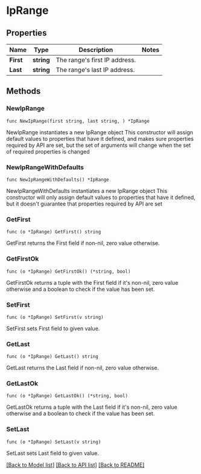 # IpRange

## Properties

Name | Type | Description | Notes
------------ | ------------- | ------------- | -------------
**First** | **string** | The range&#39;s first IP address. | 
**Last** | **string** | The range&#39;s last IP address. | 

## Methods

### NewIpRange

`func NewIpRange(first string, last string, ) *IpRange`

NewIpRange instantiates a new IpRange object
This constructor will assign default values to properties that have it defined,
and makes sure properties required by API are set, but the set of arguments
will change when the set of required properties is changed

### NewIpRangeWithDefaults

`func NewIpRangeWithDefaults() *IpRange`

NewIpRangeWithDefaults instantiates a new IpRange object
This constructor will only assign default values to properties that have it defined,
but it doesn't guarantee that properties required by API are set

### GetFirst

`func (o *IpRange) GetFirst() string`

GetFirst returns the First field if non-nil, zero value otherwise.

### GetFirstOk

`func (o *IpRange) GetFirstOk() (*string, bool)`

GetFirstOk returns a tuple with the First field if it's non-nil, zero value otherwise
and a boolean to check if the value has been set.

### SetFirst

`func (o *IpRange) SetFirst(v string)`

SetFirst sets First field to given value.


### GetLast

`func (o *IpRange) GetLast() string`

GetLast returns the Last field if non-nil, zero value otherwise.

### GetLastOk

`func (o *IpRange) GetLastOk() (*string, bool)`

GetLastOk returns a tuple with the Last field if it's non-nil, zero value otherwise
and a boolean to check if the value has been set.

### SetLast

`func (o *IpRange) SetLast(v string)`

SetLast sets Last field to given value.



[[Back to Model list]](../README.md#documentation-for-models) [[Back to API list]](../README.md#documentation-for-api-endpoints) [[Back to README]](../README.md)


